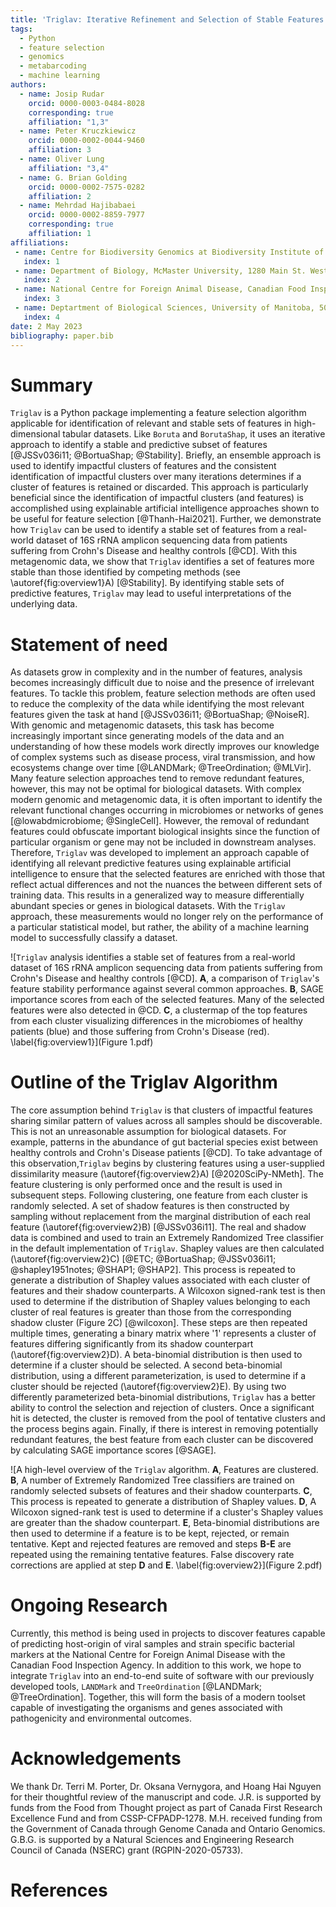 ```yaml
---
title: 'Triglav: Iterative Refinement and Selection of Stable Features Using Shapley Values'
tags:
  - Python
  - feature selection
  - genomics
  - metabarcoding
  - machine learning
authors:
  - name: Josip Rudar
    orcid: 0000-0003-0484-8028
    corresponding: true
    affiliation: "1,3"
  - name: Peter Kruczkiewicz
    orcid: 0000-0002-0044-9460
    affiliation: 3
  - name: Oliver Lung
    affiliation: "3,4"
  - name: G. Brian Golding
    orcid: 0000-0002-7575-0282
    affiliation: 2
  - name: Mehrdad Hajibabaei
    orcid: 0000-0002-8859-7977
    corresponding: true
    affiliation: 1
affiliations:
 - name: Centre for Biodiversity Genomics at Biodiversity Institute of Ontario and Department of Integrative Biology, University of Guelph, 50 Stone Road East, Guelph, ON, N1G 2W1, Canada
   index: 1
 - name: Department of Biology, McMaster University, 1280 Main St. West, Hamilton, ON, L8S 4K1, Canada
   index: 2
 - name: National Centre for Foreign Animal Disease, Canadian Food Inspection Agency, Winnipeg, Manitoba, Canada
   index: 3
 - name: Deptartment of Biological Sciences, University of Manitoba, 50 Sifton Road, Winnipeg, Manitoba R3T 2N2 Canada.
   index: 4
date: 2 May 2023
bibliography: paper.bib
---
```


# Summary

`Triglav` is a Python package implementing a feature selection algorithm applicable for identification 
of relevant and stable sets of features in high-dimensional tabular datasets. Like `Boruta` and `BorutaShap`, it uses an iterative approach to 
identify a stable and predictive subset of features [@JSSv036i11; @BortuaShap; @Stability].
Briefly, an ensemble approach is used to identify impactful clusters of features and the consistent identification 
of impactful clusters over many iterations determines if a cluster of features is retained or discarded. 
This approach is particularly beneficial since the identification of impactful clusters (and features) is accomplished using explainable artificial 
intelligence approaches shown to be useful for feature selection [@Thanh-Hai2021]. 
Further, we demonstrate how `Triglav` can be used to identify a stable set of features from a real-world dataset of 16S rRNA amplicon sequencing data from patients 
suffering from Crohn's Disease and healthy controls [@CD]. 
With this metagenomic data, we show that `Triglav` identifies a set of features more stable than those identified by competing methods (see \autoref{fig:overview1}A) [@Stability]. 
By identifying stable sets of predictive features, `Triglav` may lead to useful interpretations of the underlying data.

# Statement of need

As datasets grow in complexity and in the number of features, analysis becomes increasingly difficult due to noise and the presence of irrelevant features.
To tackle this problem, feature selection methods are often used to reduce the complexity of the data while identifying the most relevant
features given the task at hand [@JSSv036i11; @BortuaShap; @NoiseR]. With genomic and metagenomic datasets, this task has become increasingly important since generating 
models of the data and an understanding of how these models work directly improves our knowledge of complex systems such as disease process, 
viral transmission, and how ecosystems change over time [@LANDMark; @TreeOrdination; @MLVir]. Many feature selection approaches tend to remove redundant features, however, 
this may not be optimal for biological datasets. With complex modern genomic and metagenomic data, it is often important to identify the 
relevant functional changes occurring in microbiomes or networks of genes [@lowabdmicrobiome; @SingleCell]. However, the removal of redundant 
features could obfuscate important biological insights since the function of particular organism or gene may not be included in downstream analyses. 
Therefore, `Triglav` was developed to implement an approach capable of identifying all relevant predictive features using explainable artificial
intelligence to ensure that the selected features are enriched with those that reflect actual differences and not the nuances the between different sets of training data. 
This results in a generalized way to measure differentially abundant species or genes in biological datasets. 
With the `Triglav` approach, these measurements would no longer rely on the performance of a particular statistical model, but rather, the ability of a 
machine learning model to successfully classify a dataset.

![`Triglav` analysis identifies a stable set of features from a real-world dataset of 16S rRNA amplicon sequencing data from patients suffering from Crohn's Disease and healthy controls [@CD].
**A**, a comparison of `Triglav`'s feature stability performance against several common approaches.
**B**, SAGE importance scores from each of the selected features.
Many of the selected features were also detected in @CD.
**C**, a clustermap of the top features from each cluster visualizing differences in the microbiomes of healthy patients (blue) and those suffering from Crohn's Disease (red).
\label{fig:overview1}](Figure 1.pdf)

# Outline of the Triglav Algorithm

The core assumption behind `Triglav` is that clusters of impactful features sharing similar pattern of values across all samples should be discoverable. 
This is not an unreasonable assumption for biological datasets. For example, patterns in the abundance of gut bacterial species exist between healthy controls and Crohn's Disease patients [@CD].
To take advantage of this observation,`Triglav` begins by clustering features using a user-supplied dissimilarity measure (\autoref{fig:overview2}A) [@2020SciPy-NMeth]. The feature clustering
is only performed once and the result is used in subsequent steps.
Following clustering, one feature from each cluster is randomly selected. A set of shadow features is then constructed by sampling without replacement from the marginal distribution of each real feature (\autoref{fig:overview2}B) [@JSSv036i11].
The real and shadow data is combined and used to train an Extremely Randomized Tree classifier in the default implementation of `Triglav`. Shapley values are then calculated (\autoref{fig:overview2}C) [@ETC; @BortuaShap; @JSSv036i11; @shapley1951notes; @SHAP1; @SHAP2]. 
This process is repeated to generate a distribution of Shapley values associated with each cluster of features and their shadow counterparts.
A Wilcoxon signed-rank test is then used to determine if the distribution of Shapley values belonging to each cluster of real features is greater than those from the corresponding shadow cluster (Figure 2C) [@wilcoxon]. 
These steps are then repeated multiple times, generating a binary matrix where '1' represents a cluster of features differing significantly from its shadow counterpart (\autoref{fig:overview2}D).
A beta-binomial distribution is then used to determine if a cluster should be selected. A second beta-binomial distribution,
using a different parameterization, is used to determine if a cluster should be rejected (\autoref{fig:overview2}E).
By using two differently parameterized beta-binomial distributions, `Triglav` has a better ability to control the selection and rejection of clusters. Once a significant hit is detected, the cluster is removed from the pool of tentative clusters
and the process begins again. Finally, if there is interest in removing potentially redundant features, the best feature from each cluster can be discovered by calculating SAGE importance scores [@SAGE]. 

![A high-level overview of the `Triglav` algorithm. 
**A**, Features are clustered.
**B**, A number of Extremely Randomized Tree classifiers are trained on randomly selected subsets of features and their shadow counterparts.
**C**, This process is repeated to generate a distribution of Shapley values. 
**D**, A Wilcoxon signed-rank test is used to determine if a cluster's Shapley values are greater than the shadow counterpart. 
**E**, Beta-binomial distributions are then used to determine if a feature is to be kept, rejected, or remain tentative. 
Kept and rejected features are removed and steps **B-E** are repeated using the remaining tentative features. 
False discovery rate corrections are applied at step **D** and **E**.
\label{fig:overview2}](Figure 2.pdf)

# Ongoing Research

Currently, this method is being used in projects to discover features capable of predicting host-origin of viral samples and strain
specific bacterial markers at the National Centre for Foreign Animal Disease with the Canadian Food Inspection Agency. In addition 
to this work, we hope to integrate `Triglav` into an end-to-end suite of software with our previously developed tools, `LANDMark` and 
`TreeOrdination` [@LANDMark; @TreeOrdination]. Together, this will form the basis of a modern toolset capable of investigating
the organisms and genes associated with pathogenicity and environmental outcomes.

# Acknowledgements

We thank Dr. Terri M. Porter, Dr. Oksana Vernygora, and Hoang Hai Nguyen for their thoughtful review of the manuscript and code.
J.R. is supported by funds from the Food from Thought project as part of Canada First Research Excellence Fund and from CSSP-CFPADP-1278. 
M.H. received funding from the Government of Canada through Genome Canada and Ontario Genomics. G.B.G. is supported by a Natural 
Sciences and Engineering Research Council of Canada (NSERC) grant (RGPIN-2020-05733).

# References
